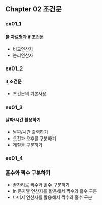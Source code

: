 ## Chapter 02 조건문

### ex01_1
#### 불 자료형과 if 조건문
- 비교연산자
- 논리연산자 

### ex01_2
#### if 조건문
- 조건문의 기본사용

### ex01_3
#### 날짜/시간 활용하기 
- 날짜/시간 출력하기
- 오전과 오후를 구분하기
- 계절을 구분하기

### ex01_4 
### 홀수와 짝수 구분하기 
- 끝자리로 짝수와 홀수 구분하기 
- in 문자열 연산자를 활용해서 짝수와 홀수 구분
- 나머지 연산자를 활용해서 짝수와 홀수 구분




